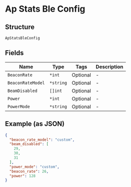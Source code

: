 
# Ap Stats Ble Config

## Structure

`ApStatsBleConfig`

## Fields

| Name | Type | Tags | Description |
|  --- | --- | --- | --- |
| `BeaconRate` | `*int` | Optional | - |
| `BeaconRateModel` | `*string` | Optional | - |
| `BeamDisabled` | `[]int` | Optional | - |
| `Power` | `*int` | Optional | - |
| `PowerMode` | `*string` | Optional | - |

## Example (as JSON)

```json
{
  "beacon_rate_model": "custom",
  "beam_disabled": [
    29,
    30,
    31
  ],
  "power_mode": "custom",
  "beacon_rate": 26,
  "power": 128
}
```

